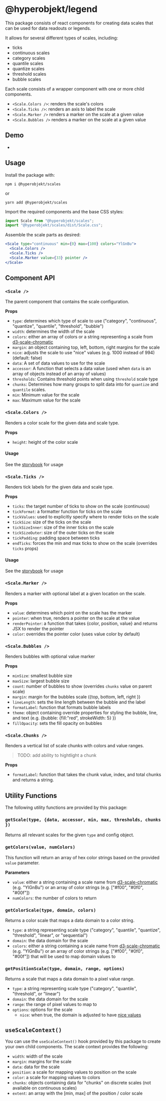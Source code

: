 # @hyperobjekt/legend

This package consists of react components for creating data scales that can be used for data readouts or legends.

It allows for several different types of scales, including:

- ticks
- continuous scales
- category scales
- quantile scales
- quantize scales
- threshold scales
- bubble scales

Each scale consists of a wrapper component with one or more child components.

- `<Scale.Colors />`: renders the scale's colors
- `<Scale.Ticks />`: renders an axis to label the scale
- `<Scale.Marker />` renders a marker on the scale at a given value
- `<Scale.Bubbles />` renders a marker on the scale at a given value

## Demo

-

## Usage

Install the package with:

```
npm i @hyperobjekt/scales
```

or

```
yarn add @hyperobjekt/scales
```

Import the required components and the base CSS styles:

```jsx
import Scale from "@hyperobjekt/scales";
import "@hyperobjekt/scales/dist/Scale.css";
```

Assemble the scale parts as desired:

```jsx
<Scale type="continuous" min={0} max={100} colors="YlGnBu">
  <Scale.Colors />
  <Scale.Ticks />
  <Scale.Marker value={33} pointer />
</Scale>
```

## Component API

### `<Scale />`

The parent component that contains the scale configuration.

**Props**

- `type`: determines which type of scale to use ("category", "continuous", "quantize", "quantile", "threshold", "bubble")
- `width`: determines the width of the scale
- `colors`: either an array of colors or a string representing a scale from [d3-scale-chromatic](https://observablehq.com/@d3/color-schemes?collection=@d3/d3-scale-chromatic)
- `margin`: an object containing top, left, bottom, right margins for the scale
- `nice`: adjusts the scale to use "nice" values (e.g. 1000 instead of 994) (default: false)
- `data`: A set of data values to use for the scale
- `accessor`: A function that selects a data value (used when `data` is an array of objects instead of an array of values)
- `thresholds`: Contains threshold points when using `threshold` scale type
- `chunks`: Determines how many groups to split data into for `quantize` and `quantile` scales.
- `min`: Minimum value for the scale
- `max`: Maximum value for the scale

### `<Scale.Colors />`

Renders a color scale for the given data and scale type.

**Props**

- `height`: height of the color scale

#### Usage

See the [storybook](https://hyperobjekt.github.io/core/) for usage

### `<Scale.Ticks />`

Renders tick labels for the given data and scale type.

**Props**

- `ticks`: the target number of ticks to show on the scale (continuous)
- `tickFormat`: a formatter function for ticks on the scale
- `tickValues`: used to explicitly specify where to render ticks on the scale
- `tickSize`: size of the ticks on the scale
- `tickSizeInner`: size of the inner ticks on the scale
- `tickSizeOuter`: size of the outer ticks on the scale
- `tickPadding`: padding space between ticks
- `endTicks`: forces the min and max ticks to show on the scale (overrides `ticks` props)

#### Usage

See the [storybook](https://hyperobjekt.github.io/core/) for usage

### `<Scale.Marker />`

Renders a marker with optional label at a given location on the scale.

**Props**

- `value`: determines which point on the scale has the marker
- `pointer`: when true, renders a pointer on the scale at the value
- `renderPointer`: a function that takes {color, position, value} and returns JSX to render the pointer
- `color`: overrides the pointer color (uses value color by default)

### `<Scale.Bubbles />`

Renders bubbles with optional value marker

**Props**

- `minSize`: smallest bubble size
- `maxSize`: largest bubble size
- `count`: number of bubbles to show (overrides `chunks` value on parent scale)
- `margin`: margin for the bubbles scale ({top, bottom, left, right })
- `lineLength`: sets the line length between the bubble and the label
- `formatLabel`: function that formats bubble labels
- `theme`: object containing override properties for styling the bubble, line, and text (e.g. {bubble: {fill:"red", strokeWidth: 5} })
- `fillOpacity`: sets the fill opacity on bubbles

### `<Scale.Chunks />`

Renders a vertical list of scale chunks with colors and value ranges.

> TODO: add ability to hightlight a chunk

**Props**

- `formatLabel`: function that takes the chunk value, index, and total chunks and returns a string.

## Utility Functions

The following utility functions are provided by this package:

### `getScale(type, {data, accessor, min, max, thresholds, chunks })`

Returns all relevant scales for the given `type` and config object.

### `getColors(value, numColors)`

This function will return an array of hex color strings based on the provided `value` parameter.

**Parameters**

- `value`: either a string containing a scale name from [d3-scale-chromatic](https://observablehq.com/@d3/color-schemes) (e.g. "YlGnBu") or an array of color strings (e.g. ["#f00", "#0f0", "#00f"])
- `numColors`: the number of colors to return

### `getColorScale(type, domain, colors)`

Returns a color scale that maps a data domain to a color string.

- `type`: a string representing scale type ("category", "quantile", "quantize", "threshold", "linear", or "sequential")
- `domain`: the data domain for the scale
- `colors`: either a string containing a scale name from [d3-scale-chromatic](https://observablehq.com/@d3/color-schemes) (e.g. "YlGnBu") or an array of color strings (e.g. ["#f00", "#0f0", "#00f"]) that will be used to map domain values to

### `getPositionScale(type, domain, range, options)`

Returns a scale that maps a data domain to a pixel value range.

- `type`: a string representing scale type ("category", "quantile", "threshold", or "linear")
- `domain`: the data domain for the scale
- `range`: the range of pixel values to map to
- `options`: options for the scale
  - `nice`: when true, the domain is adjusted to have [nice values](https://github.com/d3/d3-scale#continuous_nice)

## `useScaleContext()`

You can use the `useScaleContext()` hook provided by this package to create your own child components. The scale context provides the following:

- `width`: width of the scale
- `margin`: margins for the scale
- `data`: data for the scale
- `position`: a scale for mapping values to position on the scale
- `color`: a scale for mapping values to colors
- `chunks`: objects containing data for "chunks" on discrete scales (not available on continuous scales)
- `extent`: an array with the [min, max] of the position / color scale
